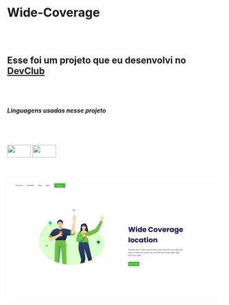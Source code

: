 <h1>Wide-Coverage</h1>
<br>
<br>
<h2>Esse foi um projeto que eu desenvolvi no <a href="https://rodolfomori.com.br/devclub">DevClub</a></h2>
<br>
<br>
<h5>Linguagens usadas nesse projeto</h5>
<br>
<br>
<p align="left">
<img align="center" src="https://img.shields.io/badge/HTML-239120?style=for-the-badge&logo=html5&logoColor=white" height="30" width="55" />
<img align="center" src="https://img.shields.io/badge/CSS-239120?&style=for-the-badge&logo=css3&logoColor=white" height="30" width="55" />
</p>
<br>
<br>
<img src="https://github.com/mdsousax/Projeto-Wide/blob/main/img/Projeto%20Wide.png?raw=true"/>
